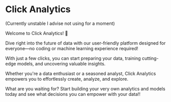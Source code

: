 # Click Analytics

(Currently unstable I advise not using for a moment)

Welcome to Click Analytics! 🚀 

Dive right into the future of data with our user-friendly platform designed for everyone—no coding or machine learning experience required!

With just a few clicks, you can start preparing your data, training cutting-edge models, and uncovering valuable insights. 

Whether you're a data enthusiast or a seasoned analyst, Click Analytics empowers you to effortlessly create, analyze, and explore. 

What are you waiting for? Start building your very own analytics and models today and see what decisions you can empower with your data!!
